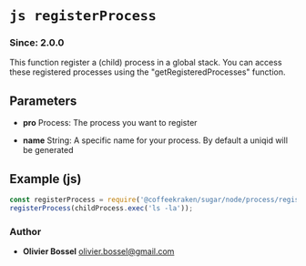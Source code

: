 


<!-- @namespace    sugar.node.process -->

# ```js registerProcess ```
### Since: 2.0.0

This function register a (child) process in a global stack.
You can access these registered processes using the "getRegisteredProcesses" function.

## Parameters

- **pro**  Process: The process you want to register

- **name**  String: A specific name for your process. By default a uniqid will be generated



## Example (js)

```js
const registerProcess = require('@coffeekraken/sugar/node/process/registerProcess');
registerProcess(childProcess.exec('ls -la'));
```


### Author
- **Olivier Bossel** <a href="mailto:olivier.bossel@gmail.com">olivier.bossel@gmail.com</a> 



